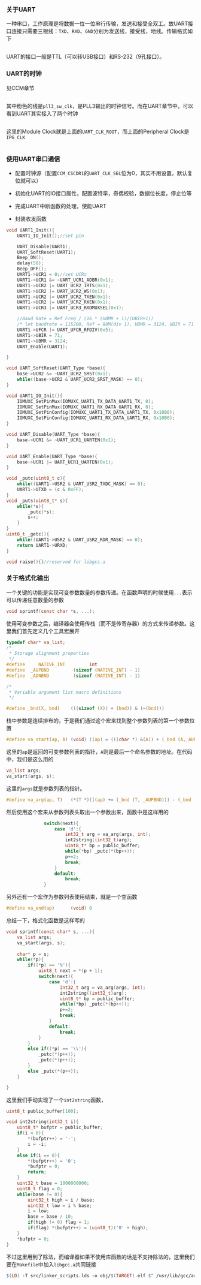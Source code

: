 ### 关于UART

一种串口，工作原理是将数据一位一位串行传输，发送和接受全双工。故UART接口连接只需要三根线：`TXD`、`RXD`、`GND`分别为发送线，接受线，地线。传输格式如下

<img src="assets/2025-02-23-12-14-52-image.png" title="" alt="" data-align="center">

UART的接口一般是TTL（可以转USB接口）和RS-232（9孔接口）。

### UART的时钟

见CCM章节

<img src="assets/2025-02-23-12-26-36-image.png" title="" alt="" data-align="center">

其中粉色的线是`pll3_sw_clk`，是PLL3输出的时钟信号。而在UART章节中，可以看到UART其实接入了两个时钟

<img src="assets/2025-02-23-12-29-06-image.png" title="" alt="" data-align="center">

这里的Module Clock就是上面的`UART_CLK_ROOT`，而上面的Peripheral Clock是`IPG_CLK`

<img src="assets/2025-02-23-12-32-21-image.png" title="" alt="" data-align="center">

### 使用UART串口通信

- 配置时钟源（配置`CCM_CSCDR1`的`UART_CLK_SEL`位为0，其实不用设置，默认复位就可以）

- 初始化UART的IO接口属性，配置波特率，奇偶校验，数据位长度，停止位等

- 完成UART中断函数的处理，使能UART

- 封装收发函数

```c
void UART1_Init(){
    UART1_IO_Init();//set pin

    UART_Disable(UART1);
    UART_SoftReset(UART1);
    Beep_ON();
    delay(50);
    Beep_OFF();
    UART1->UCR1 = 0;//set UCRs
    UART1->UCR1 &= ~UART_UCR1_ADBR(0x1);
    UART1->UCR2 |= UART_UCR2_IRTS(0x1);
    UART1->UCR2 |= UART_UCR2_WS(0x1);
    UART1->UCR2 |= UART_UCR2_TXEN(0x1);
    UART1->UCR2 |= UART_UCR2_RXEN(0x1);
    UART1->UCR3 |= UART_UCR3_RXDMUXSEL(0x1);

    //Baud Rate = Ref Freq / (16 * (UBMR + 1)/(UBIR+1))
    /* let baudrate = 115200, Ref = 80M(div 1), UBMR = 3124, UBIR = 71 */
    UART1->UFCR |= UART_UFCR_RFDIV(0x5);
    UART1->UBIR = 71;
    UART1->UBMR = 3124;
    UART_Enable(UART1);

}

void UART_SoftReset(UART_Type *base){
    base->UCR2 &= ~UART_UCR2_SRST(0x1);
    while((base->UCR2 & UART_UCR2_SRST_MASK) == 0);
}

void UART1_IO_Init(){
    IOMUXC_SetPinMux(IOMUXC_UART1_TX_DATA_UART1_TX, 0);
    IOMUXC_SetPinMux(IOMUXC_UART1_RX_DATA_UART1_RX, 0);
    IOMUXC_SetPinConfig(IOMUXC_UART1_TX_DATA_UART1_TX, 0x10B0);
    IOMUXC_SetPinConfig(IOMUXC_UART1_RX_DATA_UART1_RX, 0x10B0);
}

void UART_Disable(UART_Type *base){
    base->UCR1 &= ~UART_UCR1_UARTEN(0x1);
}

void UART_Enable(UART_Type *base){
    base->UCR1 |= UART_UCR1_UARTEN(0x1);
}

void _putc(uint8_t c){
    while((UART1->USR2 & UART_USR2_TXDC_MASK) == 0);
    UART1->UTXD = (c & 0xFF);
}
void _puts(uint8_t* s){
    while(*s){
        _putc(*s);
        s++;
    }
}
uint8_t _getc(){
    while((UART1->USR2 & UART_USR2_RDR_MASK) == 0);
    return UART1->URXD;
}

void raise(){}//reserved for libgcc.a
```

### 关于格式化输出

一个关键的功能是实现可变参数数量的参数传递。在函数声明的时候使用`...`表示可以传递任意数量的参数

```c
void sprintf(const char *s, ...);
```

使用可变参数之后，编译器会使用传栈（而不是传寄存器）的方式来传递参数。这里我们首先定义几个工具宏展开

```c
typedef char* va_list;
/*
 * Storage alignment properties
 */
#define     NATIVE_INT         int
#define  _AUPBND         (sizeof (NATIVE_INT) - 1)
#define  _ADNBND         (sizeof (NATIVE_INT) - 1)

/*
 * Variable argument list macro definitions
 */

#define _bnd(X, bnd)    (((sizeof (X)) + (bnd)) & (~(bnd)))
```

栈中参数是连续排布的，于是我们通过这个宏来找到整个参数列表的第一个参数位置

```c
#define va_start(ap, A) (void) ((ap) = (((char *) &(A)) + (_bnd (A,_AUPBND))))
```

这里的`ap`是返回的可变参数列表的指针，`A`则是最后一个命名参数的地址。在代码中，我们是这么用的

```c
va_list args;
va_start(args, s);
```

这里的`args`就是参数列表的指针。

```c
#define va_arg(ap, T)   (*(T *)(((ap) += (_bnd (T, _AUPBND))) - (_bnd (T,_ADNBND))))
```

然后使用这个宏来从参数列表头取出一个参数出来，函数中是这样用的

```c
              switch(next){
                  case 'd':{
                      int32_t arg = va_arg(args, int);
                      int2string((int32_t)arg);
                      uint8_t* bp = public_buffer;
                      while(*bp) _putc(*(bp++));
                      p+=2;
                      break;
                  } 
                  default:
                      break;
              }
```

另外还有一个宏作为参数列表使用结束，就是一个空函数

```c
#define va_end(ap)      (void) 0
```

总结一下，格式化函数是这样写的

```c
void sprintf(const char* s, ...){
    va_list args;
    va_start(args, s);
    
    char* p = s;
    while(*p){
        if((*p) == '%'){
            uint8_t next = *(p + 1);
            switch(next){
                case 'd':{
                    int32_t arg = va_arg(args, int);
                    int2string((int32_t)arg);
                    uint8_t* bp = public_buffer;
                    while(*bp) _putc(*(bp++));
                    p+=2;
                    break;
                } 
                default:
                    break;
            }
        }
        else if((*p) == '\\'){
            _putc(*(p++));
            _putc(*(p++));
        }
        else _putc(*(p++));
    }

}
```

这里我们手动实现了一个`int2string`函数，

```c
uint8_t public_buffer[100];

void int2string(int32_t i){
    uint8_t* bufptr = public_buffer;
    if(i < 0){
        *(bufptr++) = '-';
        i = -i;
    }
    else if(i == 0){
        *(bufptr++) = '0';
        *bufptr = 0;
        return;
    }
    uint32_t base = 1000000000;
    uint8_t flag = 0;
    while(base != 0){
        uint32_t high = i / base;
        uint32_t low = i % base;
        i = low;
        base = base / 10;
        if(high != 0) flag = 1;
        if(flag) *(bufptr++) = (uint8_t)('0' + high);
    }
    *bufptr = 0;
}
```

不过这里用到了除法，而编译器如果不使用库函数的话是不支持除法的，这里我们要在`Makefile`中加入`libgcc.a`共同链接

```makefile
$(LD) -T src/linker_scripts.lds -o obj/$(TARGET).elf $^ /usr/lib/gcc/arm-linux-gnueabihf/14.2.1/libgcc.a
```



